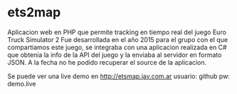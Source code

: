 # ets2map
Aplicacion web en PHP que permite tracking en tiempo real del juego Euro Truck Simulator 2
Fue desarrollada en el año 2015 para el grupo con el que compartiamos este juego, se integraba con una aplicacion realizada en C# que obtenia la info de la API del juego y la enviaba al servidor en formato JSON. A la fecha no he podido recuperar el source de la aplicacion.


Se puede ver una live demo en http://etsmap.jav.com.ar
usuario: github pw: demo.live

